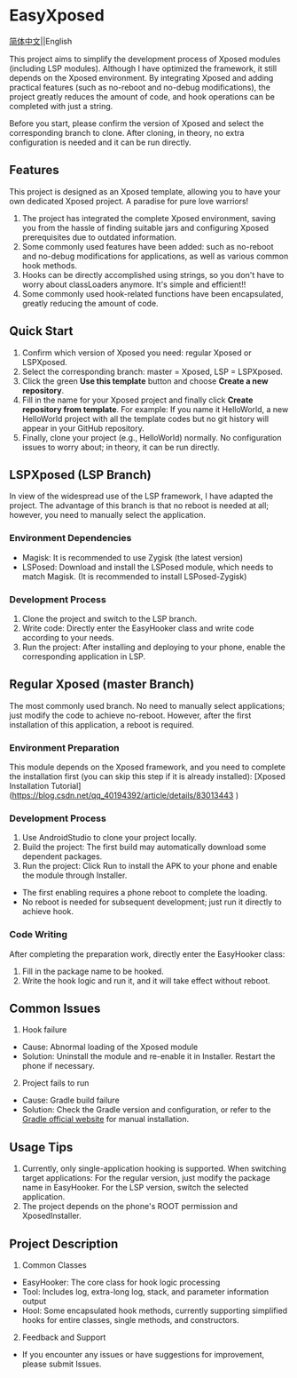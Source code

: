 # EasyXposed

[简体中文](README_CN.md)||English

This project aims to simplify the development process of Xposed modules (including LSP modules). Although I have optimized the framework, it still depends on the Xposed environment. By integrating Xposed and adding practical features (such as no-reboot and no-debug modifications), the project greatly reduces the amount of code, and hook operations can be completed with just a string.

Before you start, please confirm the version of Xposed and select the corresponding branch to clone. After cloning, in theory, no extra configuration is needed and it can be run directly.

## Features
This project is designed as an Xposed template, allowing you to have your own dedicated Xposed project. A paradise for pure love warriors!
1. The project has integrated the complete Xposed environment, saving you from the hassle of finding suitable jars and configuring Xposed prerequisites due to outdated information.
2. Some commonly used features have been added: such as no-reboot and no-debug modifications for applications, as well as various common hook methods.
3. Hooks can be directly accomplished using strings, so you don't have to worry about classLoaders anymore. It's simple and efficient!!
4. Some commonly used hook-related functions have been encapsulated, greatly reducing the amount of code.

## Quick Start
1. Confirm which version of Xposed you need: regular Xposed or LSPXposed.
2. Select the corresponding branch: master = Xposed, LSP = LSPXposed.
3. Click the green **Use this template** button and choose **Create a new repository**.
4. Fill in the name for your Xposed project and finally click **Create repository from template**.
   For example: If you name it HelloWorld, a new HelloWorld project with all the template codes but no git history will appear in your GitHub repository.
5. Finally, clone your project (e.g., HelloWorld) normally. No configuration issues to worry about; in theory, it can be run directly.

## LSPXposed (LSP Branch)
In view of the widespread use of the LSP framework, I have adapted the project. The advantage of this branch is that no reboot is needed at all; however, you need to manually select the application.

### Environment Dependencies
- Magisk: It is recommended to use Zygisk (the latest version)
- LSPosed: Download and install the LSPosed module, which needs to match Magisk. (It is recommended to install LSPosed-Zygisk)

### Development Process
1. Clone the project and switch to the LSP branch.
2. Write code: Directly enter the EasyHooker class and write code according to your needs.
3. Run the project: After installing and deploying to your phone, enable the corresponding application in LSP.

## Regular Xposed (master Branch)
The most commonly used branch. No need to manually select applications; just modify the code to achieve no-reboot. However, after the first installation of this application, a reboot is required.

### Environment Preparation
This module depends on the Xposed framework, and you need to complete the installation first (you can skip this step if it is already installed):
[Xposed Installation Tutorial](<url id="d1ccd18gts4fmtqk62ng" type="url" status="parsed" title="Xposed Beginner's Guide to Installing the Xposed Framework_CSDN Blog for Honor Phone" wc="1548">https://blog.csdn.net/qq_40194392/article/details/83013443</url> )

### Development Process
1. Use AndroidStudio to clone your project locally.
2. Build the project: The first build may automatically download some dependent packages.
3. Run the project: Click Run to install the APK to your phone and enable the module through Installer.
  - The first enabling requires a phone reboot to complete the loading.
  - No reboot is needed for subsequent development; just run it directly to achieve hook.

### Code Writing
After completing the preparation work, directly enter the EasyHooker class:
1. Fill in the package name to be hooked.
2. Write the hook logic and run it, and it will take effect without reboot.

## Common Issues
1. Hook failure
  - Cause: Abnormal loading of the Xposed module
  - Solution: Uninstall the module and re-enable it in Installer. Restart the phone if necessary.
2. Project fails to run
  - Cause: Gradle build failure
  - Solution: Check the Gradle version and configuration, or refer to the [Gradle official website](https://gradle.org/releases  ) for manual installation.

## Usage Tips
1. Currently, only single-application hooking is supported. When switching target applications: For the regular version, just modify the package name in EasyHooker. For the LSP version, switch the selected application.
2. The project depends on the phone's ROOT permission and XposedInstaller.

## Project Description
1. Common Classes
  - EasyHooker: The core class for hook logic processing
  - Tool: Includes log, extra-long log, stack, and parameter information output
  - Hool: Some encapsulated hook methods, currently supporting simplified hooks for entire classes, single methods, and constructors.
2. Feedback and Support
  - If you encounter any issues or have suggestions for improvement, please submit Issues.